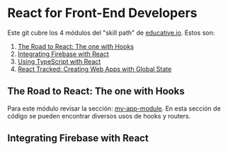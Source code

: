 # React for Front-End Developers

Este git cubre los 4 módulos del "skill path" de [educative.io](https://www.educative.io/path/react-front-end-developer). Estos son:

1. [The Road to React: The one with Hooks](https://www.educative.io/module/react-fundamentals)
2. [Integrating Firebase with React](https://www.educative.io/module/integrating-firebase-react)
3. [Using TypeScript with React](https://www.educative.io/module/typescript-react)
4. [React Tracked: Creating Web Apps with Global State](https://www.educative.io/module/react-tracked)

## The Road to React: The one with Hooks

Para este módulo revisar la sección: [my-app-module](https://github.com/saffog/road_to_react/tree/main/my-app-module-1). En esta sección de código se pueden encontrar diversos usos de hooks y routers.

## Integrating Firebase with React


